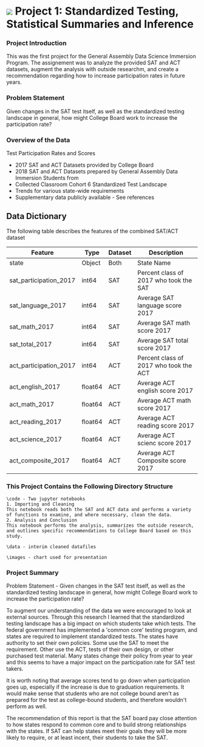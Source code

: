 # ![](https://ga-dash.s3.amazonaws.com/production/assets/logo-9f88ae6c9c3871690e33280fcf557f33.png) Project 1: Standardized Testing, Statistical Summaries and Inference

### Project Introduction
This was the first project for the General Assembly Data Science Immersion Program. The assignement was to analyze the provided SAT and ACT datasets, augment the analysis with outside researchm, and create a recommendation regarding how to increase participation rates in future years.

### Problem Statement
Given changes in the SAT test itself, as well as the standardized testing landscape in general, how might College Board work to increase the participation rate?


### Overview of the Data 
Test Participation Rates and Scores
-  2017 SAT and ACT Datasets provided by College Board
-  2018 SAT and ACT Datasets prepared by General Assembly Data Immersion Students from 
-  Collected Classroom Cohort 6
Standardized Test Landscape
-  Trends for various state-wide requirements
-  Supplementary data publicly available - See references

## Data Dictionary

The following table describes the features of the combined SAT/ACT dataset

|Feature|Type|Dataset|Description|
|---|---|---|---| 
|state|Object|Both|State Name|
|sat_participation_2017|int64|SAT|Percent class of 2017 who took the SAT|
|sat_language_2017|int64|SAT|Average SAT language score 2017|
|sat_math_2017|int64|SAT|Average SAT math score 2017|
|sat_total_2017|int64|SAT|Average SAT total score 2017|
|act_participation_2017|int64|ACT|Percent class of 2017 who took the ACT|
|act_english_2017|float64|ACT|Average ACT english score 2017|
|act_math_2017|float64|ACT|Average ACT math score 2017|
|act_reading_2017|float64|ACT|Average ACT reading score 2017|
|act_science_2017|float64|ACT|Average ACT scienc score 2017|
|act_composite_2017|float64|ACT|Average ACT Composite score 2017|


### This Project Contains the Following Directory Structure
```
\code - Two jupyter notebooks
1. Importing and Cleaning 
This notebook reads both the SAT and ACT data and performs a variety of functions to examine, and where necessary, clean the data.
2. Analysis and Conclusion
This notebook performs the analysis, summarizes the outside research, and outlines specific recommendations to College Board based on this study.

\data - interim cleaned datafiles  

\images - chart used for presentation
```

### Project Summary

Problem Statement - Given changes in the SAT test itself, as well as the standardized testing landscape in general, how might College Board work to increase the participation rate?

To augment our understanding of the data we were encouraged to look at external sources. Through this research I learned that the standardized testing landscape has a big impact on which students take which tests. The federal government has implemented a 'common core' testing program, and states are required to implement standardized tests. The states have authority to set their own policies. Some use the SAT to meet the requirement. Other use the ACT, tests of their own design, or other purchased test material. Many states change their policy from year to year and this seems to have a major impact on the participation rate for SAT test takers.

It is worth noting that average scores tend to go down when participation goes up, especially if the increase is due to graduation requirements. It would make sense that students who are not college bound aren't as prepared for the test as college-bound students, and therefore wouldn't perform as well. 

The recommendation of this report is that the SAT board pay close attention to how states respond to common core and to build strong relationships with the states. If SAT can help states meet their goals they will be more likely to require, or at least incent, their students to take the SAT.